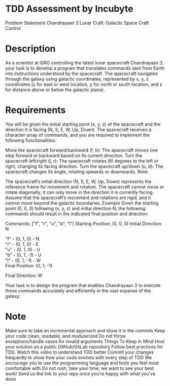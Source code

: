 # TDD Assessment by Incubyte
Problem Statement
Chandrayaan 3 Lunar Craft: Galactic Space Craft Control

# Description
As a scientist at ISRO controlling the latest lunar spacecraft Chandrayaan 3, your task is to develop a program that translates commands sent from Earth into instructions understood by the spacecraft. The spacecraft navigates through the galaxy using galactic coordinates, represented by x, y, z coordinates (x for east or west location, y for north or south location, and z for distance above or below the galactic plane).

# Requirements
You will be given the initial starting point (x, y, z) of the spacecraft and the direction it is facing (N, S, E, W, Up, Down). The spacecraft receives a character array of commands, and you are required to implement the following functionalities:

Move the spacecraft forward/backward (f, b): The spacecraft moves one step forward or backward based on its current direction.
Turn the spacecraft left/right (l, r): The spacecraft rotates 90 degrees to the left or right, changing its facing direction.
Turn the spacecraft up/down (u, d): The spacecraft changes its angle, rotating upwards or downwards.
Note:

The spacecraft’s initial direction (N, S, E, W, Up, Down) represents the reference frame for movement and rotation.
The spacecraft cannot move or rotate diagonally; it can only move in the direction it is currently facing.
Assume that the spacecraft’s movement and rotations are rigid, and it cannot move beyond the galactic boundaries.
Example
Given the starting point (0, 0, 0) following (x, y, z) and initial direction N, the following commands should result in the indicated final position and direction:

Commands: ["f", "r", "u", "b", "l"]
Starting Position: (0, 0, 0)
Initial Direction: N

"f" - (0, 1, 0) - N <br/>
"r" - (0, 1, 0) - E <br/>
"u" - (0, 1, 0) - U <br/>
"b" - (0, 1, -1) - U <br/>
"l" - (0, 1, -1) - W <br/>
Final Position: (0, 1, -1) <br/>

Final Direction: W <br/>

Your task is to design the program that enables Chandrayaan 3 to execute these commands accurately and efficiently in the vast expanse of the galaxy:

# Note
Make sure to take an incremental approach and show it in the commits
Keep your code clean, readable, and modularized
Do not throw exceptions/handle cases for invalid arguments
Things To Keep In Mind
Host your solution on a public GitHub/GitLab repository
Follow best practices for TDD. Watch this video to understand TDD better
Commit your changes frequently to show how your code evolves with every step of TDD
We encourage you to use the programming language and tools you feel most comfortable with
Do not rush, take your time, we want to see your best work!
Send us the link to your repo once you’re happy with what you’ve done
